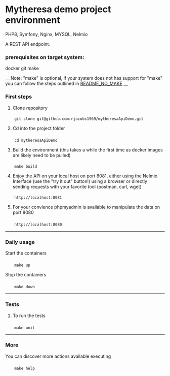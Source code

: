 # Mytheresa demo project environment
PHP8, Symfony, Nginx, MYSQL, Nelmio

A REST API endpoint.

### prerequisites on target system:

docker
git
make

__ Note: "make" is optional, if your system does not has support for "make" you can follow the steps outlined in [README_NO_MAKE](README_NO_MAKE.md) __

### First steps

1. Clone repository
####
        git clone git@github.com:rjacobs1969/mytheresaApiDemo.git

2. Cd into the project folder

###
        cd mytheresaApiDemo

3. Build the environment (this takes a while the first time as docker images are likely need to be pulled)

####
        make build

4. Enjoy the API on your local host on port 8081, either using the Nelmio Interface (use the "try it out" button!) using a browser
or directly sending requests with your favorite tool (postman, curl, wget)

####
        http://localhost:8081

5. For your convience phpmyadmin is available to manipulate the data on port 8080

###
        http://localhost:8080

___

### Daily usage

Start the containers

###
        make up

Stop the containers

###
        make down

___

### Tests

1. To run the tests

###
        make unit

---

### More

You can discover more actions available executing

###
        make help
